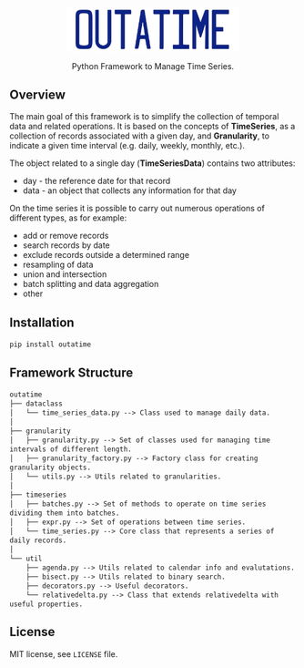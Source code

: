 <p align="center" width="100%">
    <img width=60%" src="docs/img.png"> 
</p>
<div style="text-align: center;" width="100%">Python Framework to Manage Time Series.</div>

## Overview
The main goal of this framework is to simplify the collection of temporal data and related operations.
It is based on the concepts of **TimeSeries**, as a collection of records associated with a given day, and **Granularity**, to indicate a given time interval (e.g. daily, weekly, monthly, etc.).

The object related to a single day (**TimeSeriesData**) contains two attributes:
* day - the reference date for that record
* data - an object that collects any information for that day

On the time series it is possible to carry out numerous operations of different types, as for example:
* add or remove records
* search records by date
* exclude records outside a determined range
* resampling of data
* union and intersection
* batch splitting and data aggregation
* other

## Installation
```
pip install outatime
```

## Framework Structure
```
outatime
├── dataclass
│   └── time_series_data.py --> Class used to manage daily data.
│
├── granularity
│   ├── granularity.py --> Set of classes used for managing time intervals of different length.
│   ├── granularity_factory.py --> Factory class for creating granularity objects.
│   └── utils.py --> Utils related to granularities.
│
├── timeseries
│   ├── batches.py --> Set of methods to operate on time series dividing them into batches.
│   ├── expr.py --> Set of operations between time series.
│   └── time_series.py --> Core class that represents a series of daily records.
│
└── util
    ├── agenda.py --> Utils related to calendar info and evalutations.
    ├── bisect.py --> Utils related to binary search.
    ├── decorators.py --> Useful decorators.
    └── relativedelta.py --> Class that extends relativedelta with useful properties.
```

## License
MIT license, see ``LICENSE`` file.